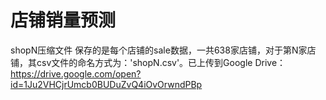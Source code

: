 # 店铺销量预测
shopN压缩文件 保存的是每个店铺的sale数据，一共638家店铺，对于第N家店铺，其csv文件的命名方式为：'shopN.csv'。已上传到Google Drive：https://drive.google.com/open?id=1Ju2VHCjrUmcb0BUDuZvQ4iOvOrwndPBp


